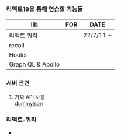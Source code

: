 ### 리액트18을 통해 연습할 기능들
| lib               | FOR | DATE       |
|-------------------|-----|------------|
| [리액트 쿼리](#리액트-쿼리) |     | 22/7/11 ~  |
| recoil            |     |            | 
| Hooks             |     |            |
| Graph QL & Apollo |     |            |

### 서버 관련
1. 가짜 API 사용<br/>
[dummyjson](https://dummyjson.com/)

### 리액트-쿼리
* 